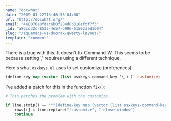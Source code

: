 ```yaml
---
name: "docwhat"
date: "2009-03-22T13:46:56-04:00"
url: "http://docwhat.org/"
email: "4e8076a0fdac6b8f284d8b316efdf7f3"
_id: "a86cc32c-8533-4e57-b996-615023ed1604"
slug: "/aquamacs-vs-dvorak-qwerty-layout/"
template: "comment"
---
```


There is a bug with this. It doesn't fix Command-W. This seems to be because
setting ',' requires using a different technique.

Here's what `osxkeys.el` uses to set customize (preferences):

```lisp
(define-key map (vector (list osxkeys-command-key '\,) ) 'customize)
```

I've added a patch for this in the function `fix()`:

```python
# This patches the problem with the customize.

if line.strip() == """(define-key map (vector (list osxkeys-command-key '\,) ) 'customize)""":
    rows[i] = line.replace("'customize", "'close-window")
    continue
```
